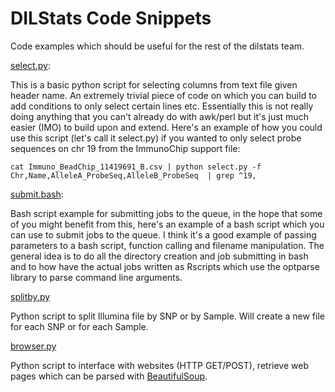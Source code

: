 DILStats Code Snippets
========

Code examples which should be useful for the rest of the dilstats team.

[select.py](https://github.com/dilstats/dilstats/blob/master/select.py):

This is a basic python script for selecting columns from text file given header name.
An extremely trivial piece of code on which you can build to
add conditions to only select certain lines etc.
Essentially this is not really doing anything that you can't already
do with awk/perl but it's just much easier (IMO) to build upon and
extend.
Here's an example of how you could use this script (let's call it
select.py) if you wanted to only select probe sequences on chr 19 from
the ImmunoChip support file:

`cat Immuno_BeadChip_11419691_B.csv | python select.py -f Chr,Name,AlleleA_ProbeSeq,AlleleB_ProbeSeq  | grep ^19,`

[submit.bash](https://github.com/pontikos/dilstats/blob/master/bash/submit.bash):

Bash script example for submitting jobs to the queue, in the hope that some of you might benefit from this,
here's an example of a bash script which you can use to submit jobs  to the queue.
I think it's a good example of passing parameters to a bash script,  function calling and filename manipulation.
The general idea is to do all the directory creation and job submitting in bash and to how have the actual jobs
written as Rscripts which use the optparse library to parse command line arguments.

[splitby.py](https://github.com/pontikos/dilstats/blob/master/python/splitby.py)

Python script to split Illumina file by SNP or by Sample.  Will create a new file for each SNP or for each Sample.

[browser.py](https://github.com/dilstats/dilstats/blob/master/browser.py)

Python script to interface with websites (HTTP GET/POST), retrieve web pages which can be parsed with [BeautifulSoup](http://www.crummy.com/software/BeautifulSoup/).







